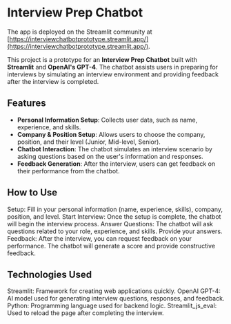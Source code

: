 # Interview Prep Chatbot
The app is deployed on the Streamlit community at [https://interviewchatbotprototype.streamlit.app/](https://interviewchatbotprototype.streamlit.app/).


This project is a prototype for an **Interview Prep Chatbot** built with **Streamlit** and **OpenAI's GPT-4**. The chatbot assists users in preparing for interviews by simulating an interview environment and providing feedback after the interview is completed.

## Features

- **Personal Information Setup**: Collects user data, such as name, experience, and skills.
- **Company & Position Setup**: Allows users to choose the company, position, and their level (Junior, Mid-level, Senior).
- **Chatbot Interaction**: The chatbot simulates an interview scenario by asking questions based on the user's information and responses.
- **Feedback Generation**: After the interview, users can get feedback on their performance from the chatbot.

## How to Use
Setup: Fill in your personal information (name, experience, skills), company, position, and level.
Start Interview: Once the setup is complete, the chatbot will begin the interview process.
Answer Questions: The chatbot will ask questions related to your role, experience, and skills. Provide your answers.
Feedback: After the interview, you can request feedback on your performance. The chatbot will generate a score and provide constructive feedback.

## Technologies Used
Streamlit: Framework for creating web applications quickly.
OpenAI GPT-4: AI model used for generating interview questions, responses, and feedback.
Python: Programming language used for backend logic.
Streamlit_js_eval: Used to reload the page after completing the interview.
